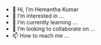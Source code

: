 - 👋 Hi, I’m Hemantha Kumar 
- 👀 I’m interested in ...
- 🌱 I’m currently learning ...
- 💞️ I’m looking to collaborate on ...
- 📫 How to reach me ...

<!---
Hemantha Kumar is a ✨ special ✨ repository because its `README.md` (this file) appears on your GitHub profile.
You can click the Preview link to take a look at your changes.
--->
